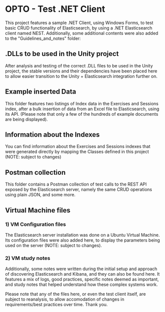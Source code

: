 # OPTO - Test .NET Client

This project features a sample .NET Client, using Windows Forms, to test basic CRUD functionality of Elasticsearch, by using a .NET Elasticsearch client named NEST.
Additionally, some additional contents were also added to the "Guidelines_and_notes" folder:

## .DLLs to be used in the Unity project
After analysis and testing of the correct .DLL files to be used in the Unity project, the stable versions and their dependencies have been placed here to allow easier transition to the Unity + Elasticsearch integration further on.

## Example inserted Data
This folder features two listings of Index data in the Exercises and Sessions index, after a bulk insertion of data from an Excel file to Elasticsearch, using its API.
(Please note that only a few of the hundreds of example documents are being displayed).

## Information about the Indexes
You can find information about the Exercises and Sessions indexes that were generated directly by mapping the Classes defined in this project (NOTE: subject to changes)

## Postman collection
This folder contains a Postman collection of test calls to the REST API exposed by the Elasticsearch server, namely the same CRUD operations using plain JSON, and some more.

## Virtual Machine files
### 1) VM Configuration files
The Elasticsearch server installation was done on a Ubuntu Virtual Machine. Its configuration files were also added here, to display the parameters being used on the server (NOTE: subject to changes). 

### 2) VM study notes
Additionally, some notes were written during the initial setup and approach of discovering Elasticsearch and Kibana, and they can also be found here. It features a mix of logs, good practices, specific notes deemed as important, and study notes that helped understand how these complex systems work.

Please note that any of the files here, or even the test client itself, are subject to reanalysis, to allow accomodation of changes in requirements/best practices over time. Thank you.
